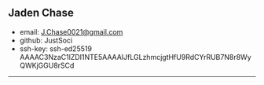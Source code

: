 ## Jaden Chase

* email: J.Chase0021@gmail.com
* github: JustSoci
* ssh-key: ssh-ed25519 AAAAC3NzaC1lZDI1NTE5AAAAIJfLGLzhmcjgtHfU9RdCYrRUB7N8r8WyQWKjGGU8rSCd


---